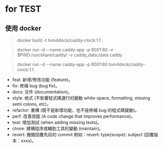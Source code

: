 # for TEST

## 使用 docker

> docker build -t tom4dock/caddy-clock:1.1 .

> docker run -d --name caddy-app -p 8001:80 -v $PWD:/usr/share/caddy/ -v caddy_data:/data caddy

> docker run -d --name caddy-app -p 8001:80 tom4dock/caddy-clock:1.1 

- feat: 新增/修改功能 (feature)。
- fix: 修補 bug (bug fix)。
- docs: 文件 (documentation)。
- style: 格式 (不影響程式碼運行的變動 white-space, formatting, missing semi colons, etc)。
- refactor: 重構 (既不是新增功能，也不是修補 bug 的程式碼變動)。
- perf: 改善效能 (A code change that improves performance)。
- test: 增加測試 (when adding missing tests)。
- chore: 建構程序或輔助工具的變動 (maintain)。
- revert: 撤銷回覆先前的 commit 例如：revert: type(scope): subject (回覆版本：xxxx)。
